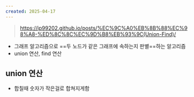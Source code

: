 ```yaml
---
created: 2025-04-17
---
```


> https://ip99202.github.io/posts/%EC%9C%A0%EB%8B%88%EC%98%A8-%ED%8C%8C%EC%9D%B8%EB%93%9C(Union-Find)/

- 그래프 알고리즘으로 ==두 노드가 같은 그래프에 속하는지 판별==하는 알고리즘
- union 연산, find 연산
## union 연산
- 합칠때 숫자가 작은걸로 합쳐지게함